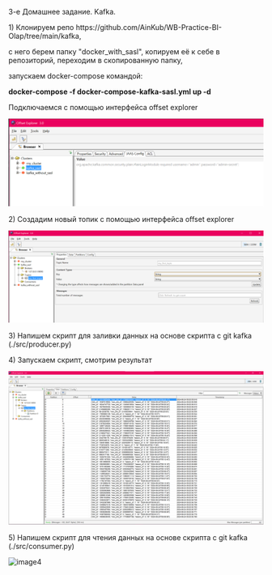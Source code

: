 3-е Домашнее задание. Kafka.</h1>

<p>1) Клонируем репо https://github.com/AinKub/WB-Practice-BI-Olap/tree/main/kafka, 
<p>с него берем папку "docker_with_sasl", копируем её к себе в репозиторий, переходим в скопированную папку, 
<p>запускаем docker-compose командой:
<p><b>docker-compose -f docker-compose-kafka-sasl.yml up -d</b>
<p>Подключаемся с помощью интерфейса offset explorer
<p><img src='./images/kafka_sasl_connected.png' alt='image1' />
<p>2) Создадим новый топик с помощью интерфейса offset explorer
<p><img src='./images/topic_created.png' alt='image2' />
<p>3) Напишем скрипт для заливки данных на основе скрипта с git kafka (./src/producer.py)
<p>4) Запускаем скрипт, смотрим результат
<p><img src='./images/recieved_messages_from_producer.png' alt='image3' />
<p>5) Напишем скрипт для чтения данных на основе скрипта с git kafka (./src/consumer.py)
<p><img src='recieved_messages_from_consumer.png' alt='image4' />
